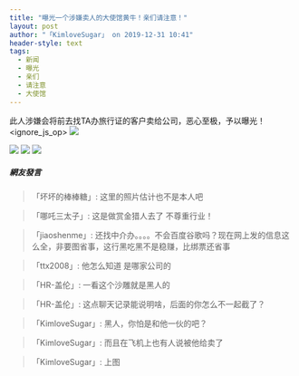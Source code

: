 ```yaml
---
title: "曝光一个涉嫌卖人的大使馆黄牛！亲们请注意！"
layout: post
author: "「KimloveSugar」 on 2019-12-31 10:41"
header-style: text
tags:
  - 新闻
  - 曝光
  - 亲们
  - 请注意
  - 大使馆
---
```


 此人涉嫌会将前去找TA办旅行证的客户卖给公司，恶心至极，予以曝光！
 <ignore_js_op> 
 <img style="cursor:pointer" aid="1369483" src="static/image/common/none.gif" zoomsrc="data/attachment/forum/201912/31/103951mdq6ih1bfwgw46dw.png" src="data/attachment/forum/201912/31/103951mdq6ih1bfwgw46dw.png.thumb.jpg" inpost="1"> 
 <div class="tip tip_4 aimg_tip" id="aimg_1369483_menu" style="position: absolute; display: none" disautofocus="true"> 
  <div class="xs0"> 
   <p><strong>277f5782ad0a63ba1db832b28101630.png</strong> <em class="xg1">(33.2 KB, 下载次数: 0)</em></p> 
   <p> <a href="forum.php?mod=attachment&amp;aid=MTM2OTQ4M3xlZWM1MGZiMXwxNTc3Nzk4OTQ3fDIwNjI5OXw5MDAyNzM%3D&amp;nothumb=yes" target="_blank">下载附件</a> &nbsp;<a href="javascript:;" onclick="showWindow(this.id, this.getAttribute('url'), 'get', 0);" id="savephoto_1369483" url="home.php?mod=spacecp&amp;ac=album&amp;op=saveforumphoto&amp;aid=1369483&amp;handlekey=savephoto_1369483">保存到相册</a> </p> 
   <p class="xg1 y">2019-12-31 10:39 上传</p> 
  </div> 
  <div class="tip_horn"></div> 
 </div> 
</ignore_js_op> <ignore_js_op> 
 <img style="cursor:pointer" aid="1369484" src="static/image/common/none.gif" zoomsrc="data/attachment/forum/201912/31/103952tapadaznkgokcaal.png" src="data/attachment/forum/201912/31/103952tapadaznkgokcaal.png.thumb.jpg" inpost="1"> 
 <div class="tip tip_4 aimg_tip" id="aimg_1369484_menu" style="position: absolute; display: none" disautofocus="true"> 
  <div class="xs0"> 
   <p><strong>1577759314(1).png</strong> <em class="xg1">(21.03 KB, 下载次数: 0)</em></p> 
   <p> <a href="forum.php?mod=attachment&amp;aid=MTM2OTQ4NHwyNWQyMGYwYXwxNTc3Nzk4OTQ3fDIwNjI5OXw5MDAyNzM%3D&amp;nothumb=yes" target="_blank">下载附件</a> &nbsp;<a href="javascript:;" onclick="showWindow(this.id, this.getAttribute('url'), 'get', 0);" id="savephoto_1369484" url="home.php?mod=spacecp&amp;ac=album&amp;op=saveforumphoto&amp;aid=1369484&amp;handlekey=savephoto_1369484">保存到相册</a> </p> 
   <p class="xg1 y">2019-12-31 10:39 上传</p> 
  </div> 
  <div class="tip_horn"></div> 
 </div> 
</ignore_js_op> <ignore_js_op> 
 <img style="cursor:pointer" aid="1369485" src="static/image/common/none.gif" zoomsrc="data/attachment/forum/201912/31/103952abdn4x20bk940xsy.jpg" src="data/attachment/forum/201912/31/103952abdn4x20bk940xsy.jpg.thumb.jpg" inpost="1"> 
 <div class="tip tip_4 aimg_tip" id="aimg_1369485_menu" style="position: absolute; display: none" disautofocus="true"> 
  <div class="xs0"> 
   <p><strong>864854e280e17a787a49906e390b228.jpg</strong> <em class="xg1">(175.53 KB, 下载次数: 0)</em></p> 
   <p> <a href="forum.php?mod=attachment&amp;aid=MTM2OTQ4NXwyYmRlMGY4M3wxNTc3Nzk4OTQ3fDIwNjI5OXw5MDAyNzM%3D&amp;nothumb=yes" target="_blank">下载附件</a> &nbsp;<a href="javascript:;" onclick="showWindow(this.id, this.getAttribute('url'), 'get', 0);" id="savephoto_1369485" url="home.php?mod=spacecp&amp;ac=album&amp;op=saveforumphoto&amp;aid=1369485&amp;handlekey=savephoto_1369485">保存到相册</a> </p> 
   <p class="xg1 y">2019-12-31 10:39 上传</p> 
  </div> 
  <div class="tip_horn"></div> 
 </div> 
</ignore_js_op> <ignore_js_op> 
 <img style="cursor:pointer" aid="1369486" src="static/image/common/none.gif" zoomsrc="data/attachment/forum/201912/31/103953ydjdfn2qbkvbrrnx.jpg" src="data/attachment/forum/201912/31/103953ydjdfn2qbkvbrrnx.jpg.thumb.jpg" inpost="1"> 
 <div class="tip tip_4 aimg_tip" id="aimg_1369486_menu" style="position: absolute; display: none" disautofocus="true"> 
  <div class="xs0"> 
   <p><strong>e98db5f1df429e8e8a09b664fa88a1e.jpg</strong> <em class="xg1">(294.14 KB, 下载次数: 0)</em></p> 
   <p> <a href="forum.php?mod=attachment&amp;aid=MTM2OTQ4Nnw2YTM4MWNiMXwxNTc3Nzk4OTQ3fDIwNjI5OXw5MDAyNzM%3D&amp;nothumb=yes" target="_blank">下载附件</a> &nbsp;<a href="javascript:;" onclick="showWindow(this.id, this.getAttribute('url'), 'get', 0);" id="savephoto_1369486" url="home.php?mod=spacecp&amp;ac=album&amp;op=saveforumphoto&amp;aid=1369486&amp;handlekey=savephoto_1369486">保存到相册</a> </p> 
   <p class="xg1 y">2019-12-31 10:39 上传</p> 
  </div> 
  <div class="tip_horn"></div> 
 </div> 
</ignore_js_op> 
 

##### 網友發言 
> 「坏坏的棒棒糖」:
>  这里的照片估计也不是本人吧

> 「哪吒三太子」:
>  这是做赏金猎人去了 不尊重行业！ 

> 「jiaoshenme」:
>  还找中介办。。。。不会百度谷歌吗？现在网上发的信息这么全，非要图省事，这行黑吃黑不是稳赚，比绑票还省事

> 「ttx2008」:
>  他怎么知道 是哪家公司的

> 「HR-盖伦」:
>  一看这个沙雕就是黑人的

> 「HR-盖伦」:
>  这点聊天记录能说明啥，后面的你怎么不一起截了？

> 「KimloveSugar」:
>  黑人，你怕是和他一伙的吧？

> 「KimloveSugar」:
>  而且在飞机上也有人说被他给卖了

> 「KimloveSugar」:
>  上图


